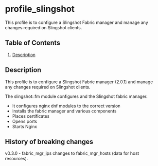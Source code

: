 # profile_slingshot

This profile is to configure a Slingshot Fabric manager and manage any changes
required on Slingshot clients.  

## Table of Contents

1. [Description](#description)

## Description

This profile is to configure a Slingshot Fabric manager (2.0.1) and manage any changes
required on Slingshot clients.

The slingshot::fm module configures and the Slingshot fabric manager.

* It configures nginx dnf modules to the correct version
* Installs the fabric manager and various components
* Places certificates
* Opens ports
* Starts Nginx

## History of breaking changes

v0.3.0 - fabric_mgr_ips changes to fabric_mgr_hosts (data for host resources).
